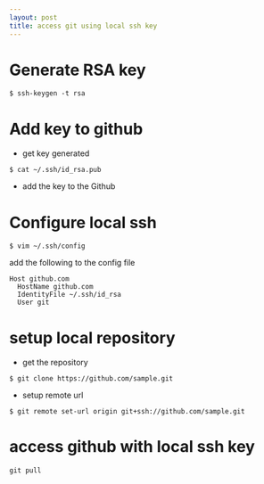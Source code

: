 ```yaml
---
layout: post
title: access git using local ssh key
---
```


# Generate RSA key
```
$ ssh-keygen -t rsa
```  

# Add key to github  
- get key generated  
```
$ cat ~/.ssh/id_rsa.pub
```
- add the key to the Github

# Configure local ssh  
```
$ vim ~/.ssh/config
```  
add the following to the config file
```
Host github.com
  HostName github.com
  IdentityFile ~/.ssh/id_rsa
  User git
```

# setup local repository
- get the repository  
```
$ git clone https://github.com/sample.git
```  
- setup remote url  
```
$ git remote set-url origin git+ssh://github.com/sample.git
```

# access github with local ssh key
```
git pull
```
